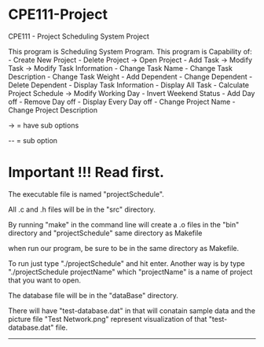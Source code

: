 # CPE111-Project
CPE111 - Project Scheduling System Project

This program is Scheduling System Program.
This program is Capability of:
    - Create New Project
    - Delete Project
    -> Open Project
        - Add Task
        -> Modify Task
            -> Modify Task Information
                - Change Task Name
                - Change Task Description
                - Change Task Weight
            - Add Dependent
            - Change Dependent
            - Delete Dependent
        - Display Task Information
        - Display All Task
        - Calculate Project Schedule
        -> Modify Working Day
            - Invert Weekend Status
            - Add Day off
            - Remove Day off
            - Display Every Day off
        - Change Project Name
        - Change Project Description

-> = have sub options

-- = sub option

 Important !!! Read first.
=======================================================================
The executable file is named "projectSchedule".

All .c and .h files will be in the "src" directory.

By running "make" in the command line will create a .o files
in the "bin" directory and "projectSchedule" same directory as Makefile

when run our program, be sure to be in the same directory as Makefile.

To run just type "./projectSchedule" and hit enter. Another way
is by type "./projectSchedule projectName" which "projectName"
is a name of project that you want to open.

The database file will be in the "dataBase" directory.

There will have "test-database.dat" in that will conatain sample data 
and the picture file "Test Network.png" represent visualization 
of that "test-database.dat" file.

-----------------------------------------------------------------------